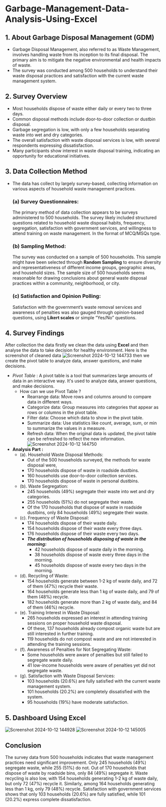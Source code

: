 # Garbage-Management-Data-Analysis-Using-Excel
## 1. About Garbage Disposal Management (GDM)
- Garbage Disposal Management, also referred to as Waste Management, involves handling waste from its inception to its final disposal. The primary aim is to mitigate the negative environmental and health impacts of waste.
- The survey was conducted among 500 households to understand their waste disposal practices and satisfaction with the current waste management system.
## 2. Survey Overview
- Most households dispose of waste either daily or every two to three days.
- Common disposal methods include door-to-door collection or dustbin disposal.
- Garbage segregation is low, with only a few households separating waste into wet and dry categories.
- The overall satisfaction with waste disposal services is low, with several respondents expressing dissatisfaction.
- Many participants show interest in waste disposal training, indicating an opportunity for educational initiatives.
## 3. Data Collection Method
- The data has collect by largely survey-based, collecting information on various aspects of household waste management practices.
  ### (a) Survey Questionnaires:
  The primary method of data collection appears to be surveys administered to 500 households. The survey likely included structured questions related to household waste disposal habits, frequency, segregation, satisfaction with government services, and willingness to attend training on waste management. In the format of MCQ/MSQs type.
  ### (b) Sampling Method:
  The survey was conducted on a sample of 500 households. This sample might have been selected through **Random Sampling** to ensure diversity and representativeness of different income groups, geographic areas, and household sizes.
The sample size of 500 households seems reasonable for drawing conclusions about general waste disposal practices within a community, neighborhood, or city.
  ### (c) Satisfaction and Opinion Polling:
  Satisfaction with the government’s waste removal services and awareness of penalties was also gauged through opinion-based questions, using **Likert scales** or simple “Yes/No” questions.
## 4. Survey Findings
After collection the data firstly we clean the data using **Excel** and then analyse the data to take decision for healthy environment. Here is the screenshot of cleaned data
![Screenshot 2024-10-12 144733](https://github.com/user-attachments/assets/7863113d-e9ae-4a1b-bdc9-c69069a45cdb) 
then we create the pivot table to analyze data, answer questions, and make decisions.
- *Pivot Table* : A pivot table is a tool that summarizes large amounts of data in an interactive way. It's used to analyze data, answer questions, and make decisions.
  - How can we use Pivot Table ?
    - Rearrange data: Move rows and columns around to compare data in different ways.
    - Categorize data: Group measures into categories that appear as rows or columns in the pivot table.
    - Filter data: Choose which data to show in the pivot table.
    - Summarize data: Use statistics like count, average, sum, or min to summarize the values in a measure.
    - Refresh data: When the original data is updated, the pivot table can be refreshed to reflect the new information.
![Screenshot 2024-10-12 144750](https://github.com/user-attachments/assets/f62b6a3a-5354-45b2-8fd0-001ee9592c08)
- **Analysis Part :**
  - (a). Household Waste Disposal Methods:
    - Out of the 500 households surveyed, the methods for waste disposal were,
    - 170 households dispose of waste in roadside dustbins.
    - 160 households use door-to-door collection services.
    - 170 households dispose of waste in personal dustbins.
  - (b). Waste Segregation:
    - 245 households (49%) segregate their waste into wet and dry categories.
    - 255 households (51%) do not segregate their waste.
    - Of the 170 households that dispose of waste in roadside dustbins, only 84 households (49%) segregate their waste.
  - (c). Frequency of Waste Disposal:
    - 174 households dispose of their waste daily.
    - 154 households dispose of their waste every three days.
    - 176 households dispose of their waste every two days.
    - ***The distribution of households disposing of waste in the morning:***
      - 42 households dispose of waste daily in the morning.
      - 38 households dispose of waste every three days in the morning.
      - 45 households dispose of waste every two days in the morning.
  - (d). Recycling of Waste:
    - 154 households generate between 1-2 kg of waste daily, and 72 of them (47%) recycle their waste.
    - 164 households generate less than 1 kg of waste daily, and 79 of them (48%) recycle.
    - 182 households generate more than 2 kg of waste daily, and 84 of them (46%) recycle.
  - (e). Training Interest in Waste Disposal:
    - 265 households expressed an interest in attending training sessions on proper household waste disposal.
    - Of these, 137 households already compost organic waste but are still interested in further training.
    - 119 households do not compost waste and are not interested in attending the training sessions.
  - (f). Awareness of Penalties for Not Segregating Waste:
    - Some households were aware of penalties but still failed to segregate waste daily.
    - 41 low-income households were aware of penalties yet did not segregate waste.
  - (g). Satisfaction with Waste Disposal Services:
    - 103 households (20.6%) are fully satisfied with the current waste management system.
    - 101 households (20.2%) are completely dissatisfied with the system.
    - 95 households (19%) have moderate satisfaction.
## 5. Dashboard Using Excel
![Screenshot 2024-10-12 144928](https://github.com/user-attachments/assets/dd4841db-e4aa-4897-abd4-1a7541be76ec)
![Screenshot 2024-10-12 145005](https://github.com/user-attachments/assets/85b9fbba-5a5b-4984-8e4a-9c6d35b414e6)
## Conclusion 
The survey data from 500 households indicates that waste management practices need significant improvement. Only 245 households (49%) segregate waste, while 255 (51%) do not. Out of 170 households that dispose of waste by roadside bins, only 84 (49%) segregate it. Waste recycling is also low, with 154 households generating 1-2 kg of waste daily, but only 72 (47%) recycle it. Similarly, among 164 households generating less than 1 kg, only 79 (48%) recycle. Satisfaction with government services shows that only 103 households (20.6%) are fully satisfied, while 101 (20.2%) express complete dissatisfaction.
